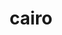 ---
image:
  featured: 'true'
  path: /assets/images/projects/cairo.png
permalink: /engineering/projects/cairo/
project_link_name: cairo
project_url: n/a
statsAvailable: 'false'
title: cairo
---